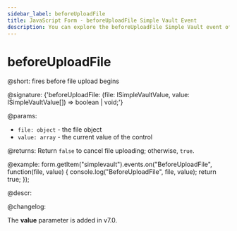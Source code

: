 ```yaml
---
sidebar_label: beforeUploadFile
title: JavaScript Form - beforeUploadFile Simple Vault Event 
description: You can explore the beforeUploadFile Simple Vault event of Form in the documentation of the DHTMLX JavaScript UI library. Browse developer guides and API reference, try out code examples and live demos, and download a free 30-day evaluation version of DHTMLX Suite 7.
---
```


# beforeUploadFile

@short: fires before file upload begins

@signature: {'beforeUploadFile: (file: ISimpleVaultValue, value: ISimpleVaultValue[]) => boolean | void;'}

@params:
- `file: object` - the file object
- `value: array` - the current value of the control

@returns:
Return `false` to cancel file uploading; otherwise, `true`.

@example:
form.getItem("simplevault").events.on("BeforeUploadFile", function(file, value) {
    console.log("BeforeUploadFile", file, value);
    return true;
});

@descr:

@changelog:

The **value** parameter is added in v7.0.
